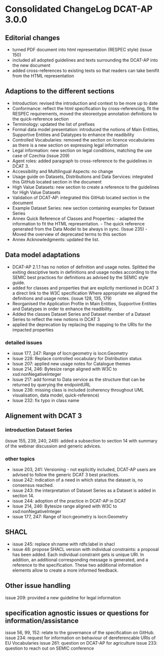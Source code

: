 # Consolidated ChangeLog DCAT-AP 3.0.0

## Editorial changes

  - turned PDF document into html representation (RESPEC style) (issue 150)
  - included all adopted guidelines and texts surrounding the DCAT-AP into the new document
  - added cross-references to existing texts so that readers can take benifit from the HTML representation
  

##  Adaptions to the different sections

  - Introduction: revised the introduction and context to be more up to date
  - Conformance: reflect the html specification by cross-referencing, fit the RESPEC requirements, moved the steoreotype annotation definitions to the quick-reference section
  - Terminology: updated the list of prefixes
  - Formal data model presentation: introduced the notions of Main Entities, Supportive Entities and Datatypes to enhance the readibility
  - Controlled Vocabularies: removed the section on licence vocabularies as there is a new section on expressing legal information
  - Legal information: new section on legal conditions, matching the use case of Czechia (issue 209)
  - Agent roles: added paragraph to cross-reference to the guidelines in DCAT 3.
  - Accessibility and Multilingual Aspects: no change
  - Usage guide on Datasets, Distributions and Data Services: integrated this GitHub located section in the document
  - High Value Datasets: new section to create a reference to the guidelines for High Value Datasets
  - Validation of DCAT-AP: integrated this GitHub located section in the document
  - Example Dataset Series: new section containing examples for Dataset Series
  - Annex Quick Reference of Classes and Properties: 
          - adapted the information to fit the HTML representation. 
          - The quick reference generated from the Data Model to be always in sync. (Issue 235)
          - Moved the overview of deprecated terms to this section
  - Annex Acknowledgments: updated the list.
  


## Data model adaptations

  - DCAT-AP 2.1.1 has no notion of definition and usage notes. Splitted the exiting desciptive texts in definitions and usage nodes according to the SEMIC best practices for definitions as advised by the SEMIC style guide.
  - added for classes and properties that are explictly mentioned in DCAT 3 a direct link to the W3C specification
    Where appropriate we aligned the definitions and usage notes. (issue 128, 135, 179)
  - Reorganised the Application Profile in Main Entities, Supportive Entities and Datatypes in order to enhance the readibility.
  - Added the classes Dataset Series and Dataset member of a Dataset Series to reflect the new notions in DCAT 3 
  - applied the deprecation by replacing the mapping to the URIs for the impacted properties

### detailed issues

  - issue 177, 247: Range of locn:geometry is locn:Geometry  
  - Issue 228: Replace controlled vocabulary for Distribution status
  - Issue 207: applied new usage notes for Catalogue themes
  - Issue 214, 246: Bytesize range aligned with W3C to xsd:nonNegativeInteger
  - Issue 217: add format to Data service as the structure that can be returned by querying the endpointURL
  - Issue 236: missing class is included (coherency throughout UML visualisation, data model, quick-reference)
  - Issue 232: fix typo in class name



## Alignement with DCAT 3

### introduction Dataset Series
(issue 155, 239, 240, 249): added a subsection to section 14 with summary of the webinar discussion and generic advices.

### other topics

  - issue 203, 241: Versioning - not explicitly included, DCAT-AP users are advised to follow the generic DCAT 3 best practices.
  - issue 242: indication of a need in which status the dataset is, no consensus reached.
  - issue 243: the interpretation of Dataset Series as a Dataset is added in section 14. 
  - issue 244: adoption of the practice in DCAT-AP in DCAT
  - Issue 214, 246: Bytesize range aligned with W3C to xsd:nonNegativeInteger
  - issue 177, 247: Range of locn:geometry is locn:Geometry  


## SHACL
  - issue 245: replace sh:name with rdfs:label in shacl 
  - issue 48: propose SHACL version with individual constraints: a proposal has been added. 
           Each individual constraint gets is unique URI. In addition, an additional corresponding message is generated, and a reference to the specification.
           These two additional information elements allow to create a more informed feedback.

## Other issue handling

issue 209: provided a new guideline for legal information


## specification agnostic issues or questions for information/assistance
issue 56, 99, 152: relate to the governance of the specification on GitHub. 
issue 234: request for information on behaviour of dereferencable URIs of EU Vocabularies
issue 261: question on DCAT-AP for agriculture
issue 233: question to reach out on SEMIC conference


